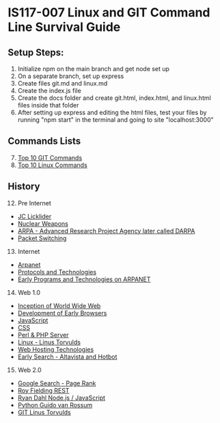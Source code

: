 # IS117-007 Linux and GIT Command Line Survival Guide

## Setup Steps:

1. Initialize npm on the main branch and get node set up
2. On a separate branch, set up express
3. Create files git.md and linux.md
4. Create the index.js file
5. Create the docs folder and create git.html, index.html, and linux.html files inside that folder
6. After setting up express and editing the html files, test your files by running "npm start" in the terminal and going to site "localhost:3000"

## Commands Lists

7. [Top 10 GIT Commands](git.md)
8. [Top 10 Linux Commands](linux.md)

## History

12. Pre Internet
- [JC Licklider](JC.md)
- [Nuclear Weapons](Nuclear.md)
- [ARPA - Advanced Research Project Agency later called DARPA](ARPA.md)
- [Packet Switching](PS.md)

13. Internet
- [Arpanet](Arpanet.md)
- [Protocols and Technologies](VCBK.md)
- [Early Programs and Technologies on ARPANET](EPTA.md)

14. Web 1.0
- [Inception of World Wide Web](WORLDWW.md)
- [Development of Early Browsers](EarlyBrowsers.md)
- [JavaScript](JS.md)
- [CSS](CSS.md)
- [Perl & PHP Server](PPHP.md)
- [Linux - Linus Torvulds](LinuxHis.md)
- [Web Hosting Technologies](WHT.md)
- [Early Search - Altavista and Hotbot](EarlySearch.md)

15. Web 2.0
- [Google Search - Page Rank](PageRank.md)
- [Roy Fielding REST](REST.md)
- [Ryan Dahl Node.js / JavaScript](RD.md)
- [Python Guido van Rossum](PGVR.md)
- [GIT Linus Torvulds](GITHis.md)